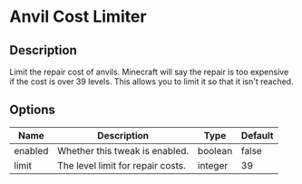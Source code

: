 # Anvil Cost Limiter

## Description

Limit the repair cost of anvils. Minecraft will say the repair is too expensive if the cost is over 39 levels. This allows you to limit it so that it isn't reached.

## Options

| Name    | Description                       | Type    | Default |
| ------- | --------------------------------- | ------- | ------- |
| enabled | Whether this tweak is enabled.    | boolean | false   |
| limit   | The level limit for repair costs. | integer | 39      |



